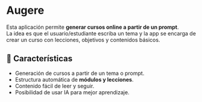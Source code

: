 # Augere

Esta aplicación permite **generar cursos online a partir de un prompt**.  
La idea es que el usuario/estudiante escriba un tema y la app se encarga de crear un curso con lecciones, objetivos y contenidos básicos.

## 🚀 Características
- Generación de cursos a partir de un tema o prompt.
- Estructura automática de **módulos y lecciones**.
- Contenido fácil de leer y seguir.
- Posibilidad de usar IA para mejor aprendizaje.